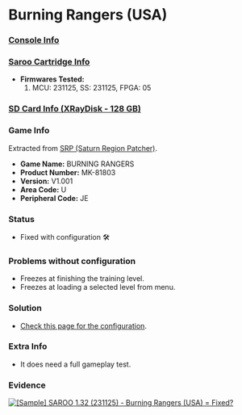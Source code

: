 # Burning Rangers (USA)

### [Console Info](../../../../../Info/Consoles/VA13/README.md)

### [Saroo Cartridge Info](../../../../../Info/Cartridges/RetroGameParadiseStore/1.32F/README.md)

- <b>Firmwares Tested:</b>
  1. MCU: 231125, SS: 231125, FPGA: 05

### [SD Card Info (XRayDisk - 128 GB)](../../../../../Info/SdCards/XRayDisk/128GB/fat32/README.md)

### Game Info

Extracted from [SRP (Saturn Region Patcher)](https://segaxtreme.net/resources/saturn-region-patcher.81/download).

- <b>Game Name:</b> BURNING RANGERS
- <b>Product Number:</b> MK-81803
- <b>Version:</b> V1.001
- <b>Area Code:</b> U
- <b>Peripheral Code:</b> JE

### Status

- Fixed with configuration :hammer_and_wrench:

### Problems without configuration

- Freezes at finishing the training level.
- Freezes at loading a selected level from menu.

### Solution

- [Check this page for the configuration](https://github.com/williamdsw/saroo-configuration-list/blob/master/U/MK-81803/README.md).

### Extra Info

- It does need a full gameplay test.

### Evidence

[![[Sample] SAROO 1.32 (231125) - Burning Rangers (USA) = Fixed?](https://img.youtube.com/vi/niGOHJC6QAs/0.jpg)](https://www.youtube.com/watch?v=niGOHJC6QAs)
